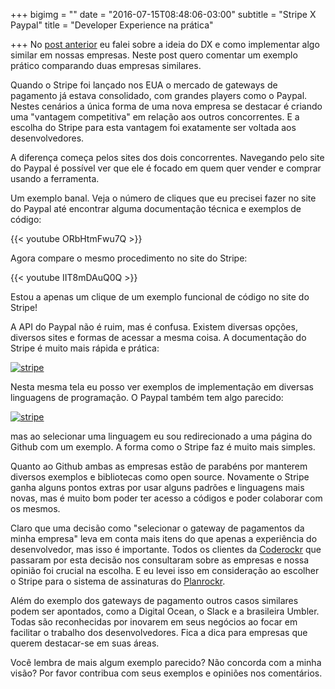 +++
bigimg = ""
date = "2016-07-15T08:48:06-03:00"
subtitle = "Stripe X Paypal"
title = "Developer Experience na prática"

+++
No [post anterior](http://eltonminetto.net/2016/06/16/dx-developer-experience/) eu falei sobre a ideia do DX e como implementar algo similar em nossas empresas. Neste post quero comentar um exemplo prático comparando duas empresas similares.

<!--more-->

Quando o Stripe foi lançado nos EUA o mercado de gateways de pagamento já estava consolidado, com grandes players como o Paypal. Nestes cenários a única forma de uma nova empresa se destacar é criando uma "vantagem competitiva" em relação aos outros concorrentes. E a escolha do Stripe para esta vantagem foi exatamente ser voltada aos desenvolvedores. 

A diferença começa pelos sites dos dois concorrentes. Navegando pelo site do Paypal é possível ver que ele é focado em quem quer vender e comprar usando a ferramenta. 

Um exemplo banal. Veja o número de cliques que eu precisei fazer no site do Paypal até encontrar alguma documentação técnica e exemplos de código:

{{< youtube ORbHtmFwu7Q >}}

Agora compare o mesmo procedimento no site do Stripe:

{{< youtube IIT8mDAuQ0Q >}}

Estou a apenas um clique de um exemplo funcional de código no site do Stripe! 

A API do Paypal não é ruim, mas é confusa. Existem diversas opções, diversos sites e formas de acessar a mesma coisa. A documentação do Stripe é muito mais rápida e prática:

[![stripe](/images/posts/stripe.png)](/images/posts/stripe.png) 

Nesta mesma tela eu posso ver exemplos de implementação em diversas linguagens de programação. O Paypal também tem algo parecido:

[![stripe](/images/posts/paypal.png)](/images/posts/paypal.png) 

mas ao selecionar uma linguagem eu sou redirecionado a uma página do Github com um exemplo. A forma como o Stripe faz é muito mais simples. 

Quanto ao Github ambas as empresas estão de parabéns por manterem diversos exemplos e bibliotecas como open source. Novamente o Stripe ganha alguns pontos extras por usar alguns padrões e linguagens mais novas, mas é muito bom poder ter acesso a códigos e poder colaborar com os mesmos. 

Claro que uma decisão como "selecionar o gateway de pagamentos da minha empresa" leva em conta mais itens do que apenas a experiência do desenvolvedor, mas isso é importante. Todos os clientes da [Coderockr](http://coderockr.com) que passaram por esta decisão nos consultaram sobre as empresas e nossa opinião foi crucial na escolha. E eu levei isso em consideração ao escolher o Stripe para o sistema de assinaturas do [Planrockr](http://planrockr.com).

Além do exemplo dos gateways de pagamento outros casos similares podem ser apontados, como a Digital Ocean, o Slack e a brasileira Umbler. Todas são reconhecidas por inovarem em seus negócios ao focar em facilitar o trabalho dos desenvolvedores. Fica a dica para empresas que querem destacar-se em suas áreas. 

Você lembra de mais algum exemplo parecido? Não concorda com a minha visão? Por favor contribua com seus exemplos e opiniões nos comentários.